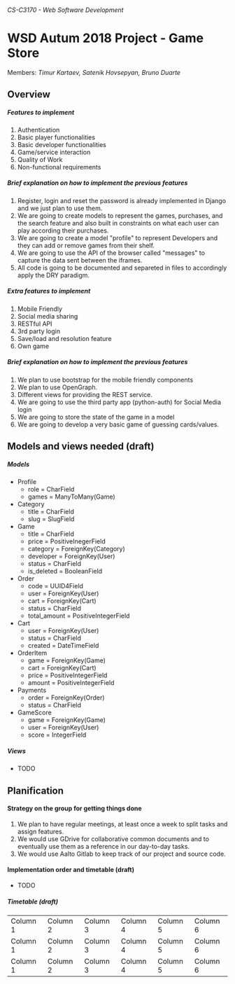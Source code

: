 ###### CS-C3170 - Web Software Development

# WSD Autum 2018 Project - Game Store

Members: _Timur Kartaev, Satenik Hovsepyan, Bruno Duarte_

## Overview

##### Features to implement

1. Authentication
1. Basic player functionalities 
1. Basic developer functionalities
1. Game/service interaction
1. Quality of Work
1. Non-functional requirements

##### Brief explanation on how to implement the previous features

1. Register, login and reset the password is already implemented in Django and we just plan to use them.
1. We are going to create models to represent the games, purchases, and the search feature and also built in constraints on what each user can play according their purchases.
1. We are going to create a model "profile" to represent Developers and they can add or remove games from their shelf.
1. We are going to use the API of the browser called "messages" to capture the data sent between the iframes.
1. All code is going to be documented and separeted in files to accordingly apply the DRY paradigm.

##### Extra features to implement

1. Mobile Friendly
1. Social media sharing
1. RESTful API 
1. 3rd party login
1. Save/load and resolution feature 
1. Own game

##### Brief explanation on how to implement the previous features

1. We plan to use bootstrap for the mobile friendly components
1. We plan to use OpenGraph.  
1. Different views for providing the REST service.
1. We are going to use the third party app (python-auth) for Social Media login
1. We are going to store the state of the game in a model
1. We are going to develop a very basic game of guessing cards/values.

## Models and views needed (draft)

##### Models

 * Profile
    * role = CharField
    * games = ManyToMany(Game)
 * Category
    * title = CharField 
    * slug = SlugField
 * Game
    * title = CharField
    * price = PositiveInegerField 
    * category = ForeignKey(Category) 
    * developer = ForeignKey(User) 
    * status = CharField
    * is_deleted = BooleanField
 * Order
    * code = UUID4Field
    * user = ForeignKey(User) 
    * cart = ForeignKey(Cart) 
    * status = CharField
    * total_amount = PositiveIntegerField
 * Cart
    * user = ForeignKey(User) 
    * status = CharField 
    * created = DateTimeField
 * OrderItem
    * game = ForeignKey(Game) 
    * cart = ForeignKey(Cart) 
    * price = PositiveIntegerField
    * amount = PositiveIntegerField
 * Payments
    * order = ForeignKey(Order) 
    * status = CharField
 * GameScore
    * game = ForeignKey(Game) 
    * user = ForeignKey(User) 
    * score = IntegerField
    
##### Views

 * TODO


## Planification

#### Strategy on the group for getting things done

1. We plan to have regular meetings, at least once a week to split tasks and assign features.
1. We would use GDrive for collaborative common documents and to eventually use them as a reference in our day-to-day tasks.
1. We would use Aalto Gitlab to keep track of our project and source code.

#### Implementation order and timetable (draft)

 * TODO

##### Timetable (draft)
 
<table>
  <tr>
    <td> Column 1 </td>
    <td> Column 2 </td>
    <td> Column 3 </td>
    <td> Column 4 </td>
    <td> Column 5 </td>
    <td> Column 6 </td>
  </tr>
  <tr>
    <td> Column 1 </td>
    <td> Column 2 </td>
    <td> Column 3 </td>
    <td> Column 4 </td>
    <td> Column 5 </td>
    <td> Column 6 </td>
  </tr>
  <tr>
    <td> Column 1 </td>
    <td> Column 2 </td>
    <td> Column 3 </td>
    <td> Column 4 </td>
    <td> Column 5 </td>
    <td> Column 6 </td>
  </tr>
</table>